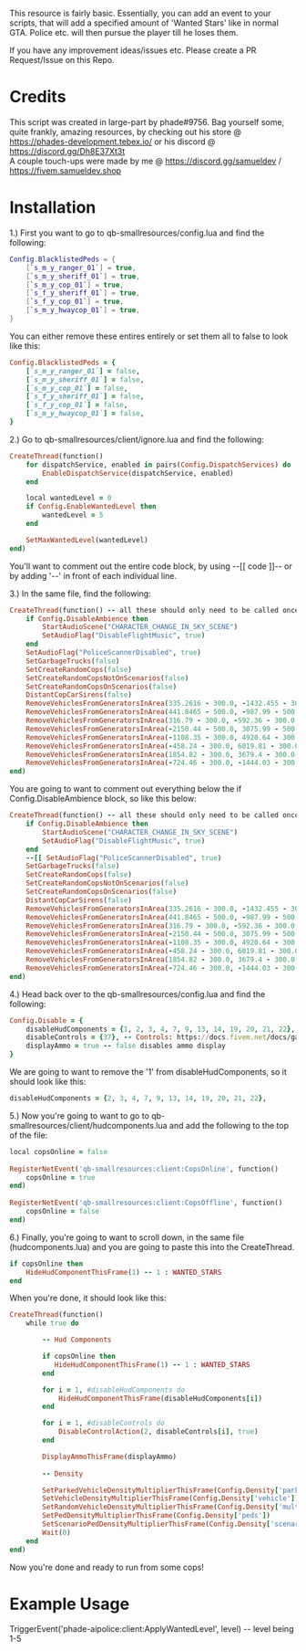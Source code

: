 This resource is fairly basic. Essentially, you can add an event to your scripts, that will add a specified amount of 'Wanted Stars' like in normal GTA. Police etc. will then pursue the player till he loses them.

If you have any improvement ideas/issues etc. Please create a PR Request/Issue on this Repo.


# Credits

This script was created in large-part by phade#9756. Bag yourself some, quite frankly, amazing resources, by checking out his store @ https://phades-development.tebex.io/ or his discord @ https://discord.gg/Dh8E37Xt3t  
A couple touch-ups were made by me @ https://discord.gg/samueldev / https://fivem.samueldev.shop


# Installation

1.) First you want to go to qb-smallresources/config.lua and find the following:

```lua
Config.BlacklistedPeds = {
    [`s_m_y_ranger_01`] = true,
    [`s_m_y_sheriff_01`] = true,
    [`s_m_y_cop_01`] = true,
    [`s_f_y_sheriff_01`] = true,
    [`s_f_y_cop_01`] = true,
    [`s_m_y_hwaycop_01`] = true,
}
```

You can either remove these entires entirely or set them all to false to look like this:

```ruby
Config.BlacklistedPeds = {
    [`s_m_y_ranger_01`] = false,
    [`s_m_y_sheriff_01`] = false,
    [`s_m_y_cop_01`] = false,
    [`s_f_y_sheriff_01`] = false,
    [`s_f_y_cop_01`] = false,
    [`s_m_y_hwaycop_01`] = false,
}
```

2.) Go to qb-smallresources/client/ignore.lua and find the following:

```ruby
CreateThread(function()
	for dispatchService, enabled in pairs(Config.DispatchServices) do
		EnableDispatchService(dispatchService, enabled)
	end

	local wantedLevel = 0
	if Config.EnableWantedLevel then
		wantedLevel = 5
	end

	SetMaxWantedLevel(wantedLevel)
end)
```

You'll want to comment out the entire code block, by using --[[ code ]]-- or by adding '--' in front of each individual line.

3.) In the same file, find the following:

```ruby
CreateThread(function() -- all these should only need to be called once
	if Config.DisableAmbience then
		StartAudioScene("CHARACTER_CHANGE_IN_SKY_SCENE")
		SetAudioFlag("DisableFlightMusic", true)
	end
	SetAudioFlag("PoliceScannerDisabled", true)
	SetGarbageTrucks(false)
	SetCreateRandomCops(false)
	SetCreateRandomCopsNotOnScenarios(false)
	SetCreateRandomCopsOnScenarios(false)
	DistantCopCarSirens(false)
	RemoveVehiclesFromGeneratorsInArea(335.2616 - 300.0, -1432.455 - 300.0, 46.51 - 300.0, 335.2616 + 300.0, -1432.455 + 300.0, 46.51 + 300.0) -- central los santos medical center
	RemoveVehiclesFromGeneratorsInArea(441.8465 - 500.0, -987.99 - 500.0, 30.68 -500.0, 441.8465 + 500.0, -987.99 + 500.0, 30.68 + 500.0) -- police station mission row
	RemoveVehiclesFromGeneratorsInArea(316.79 - 300.0, -592.36 - 300.0, 43.28 - 300.0, 316.79 + 300.0, -592.36 + 300.0, 43.28 + 300.0) -- pillbox
	RemoveVehiclesFromGeneratorsInArea(-2150.44 - 500.0, 3075.99 - 500.0, 32.8 - 500.0, -2150.44 + 500.0, -3075.99 + 500.0, 32.8 + 500.0) -- military
	RemoveVehiclesFromGeneratorsInArea(-1108.35 - 300.0, 4920.64 - 300.0, 217.2 - 300.0, -1108.35 + 300.0, 4920.64 + 300.0, 217.2 + 300.0) -- nudist
	RemoveVehiclesFromGeneratorsInArea(-458.24 - 300.0, 6019.81 - 300.0, 31.34 - 300.0, -458.24 + 300.0, 6019.81 + 300.0, 31.34 + 300.0) -- police station paleto
	RemoveVehiclesFromGeneratorsInArea(1854.82 - 300.0, 3679.4 - 300.0, 33.82 - 300.0, 1854.82 + 300.0, 3679.4 + 300.0, 33.82 + 300.0) -- police station sandy
	RemoveVehiclesFromGeneratorsInArea(-724.46 - 300.0, -1444.03 - 300.0, 5.0 - 300.0, -724.46 + 300.0, -1444.03 + 300.0, 5.0 + 300.0) -- REMOVE CHOPPERS WOW
end)
```

You are going to want to comment out everything below the if Config.DisableAmbience block, so like this below:

```ruby
CreateThread(function() -- all these should only need to be called once
	if Config.DisableAmbience then
		StartAudioScene("CHARACTER_CHANGE_IN_SKY_SCENE")
		SetAudioFlag("DisableFlightMusic", true)
	end
	--[[ SetAudioFlag("PoliceScannerDisabled", true)
	SetGarbageTrucks(false)
	SetCreateRandomCops(false)
	SetCreateRandomCopsNotOnScenarios(false)
	SetCreateRandomCopsOnScenarios(false)
	DistantCopCarSirens(false)
	RemoveVehiclesFromGeneratorsInArea(335.2616 - 300.0, -1432.455 - 300.0, 46.51 - 300.0, 335.2616 + 300.0, -1432.455 + 300.0, 46.51 + 300.0) -- central los santos medical center
	RemoveVehiclesFromGeneratorsInArea(441.8465 - 500.0, -987.99 - 500.0, 30.68 -500.0, 441.8465 + 500.0, -987.99 + 500.0, 30.68 + 500.0) -- police station mission row
	RemoveVehiclesFromGeneratorsInArea(316.79 - 300.0, -592.36 - 300.0, 43.28 - 300.0, 316.79 + 300.0, -592.36 + 300.0, 43.28 + 300.0) -- pillbox
	RemoveVehiclesFromGeneratorsInArea(-2150.44 - 500.0, 3075.99 - 500.0, 32.8 - 500.0, -2150.44 + 500.0, -3075.99 + 500.0, 32.8 + 500.0) -- military
	RemoveVehiclesFromGeneratorsInArea(-1108.35 - 300.0, 4920.64 - 300.0, 217.2 - 300.0, -1108.35 + 300.0, 4920.64 + 300.0, 217.2 + 300.0) -- nudist
	RemoveVehiclesFromGeneratorsInArea(-458.24 - 300.0, 6019.81 - 300.0, 31.34 - 300.0, -458.24 + 300.0, 6019.81 + 300.0, 31.34 + 300.0) -- police station paleto
	RemoveVehiclesFromGeneratorsInArea(1854.82 - 300.0, 3679.4 - 300.0, 33.82 - 300.0, 1854.82 + 300.0, 3679.4 + 300.0, 33.82 + 300.0) -- police station sandy
	RemoveVehiclesFromGeneratorsInArea(-724.46 - 300.0, -1444.03 - 300.0, 5.0 - 300.0, -724.46 + 300.0, -1444.03 + 300.0, 5.0 + 300.0) -- REMOVE CHOPPERS WOW--]]
end)
```

4.) Head back over to the qb-smallresources/config.lua and find the following:

```ruby
Config.Disable = {
    disableHudComponents = {1, 2, 3, 4, 7, 9, 13, 14, 19, 20, 21, 22}, -- Hud Components: https://docs.fivem.net/natives/?_0x6806C51AD12B83B8
    disableControls = {37}, -- Controls: https://docs.fivem.net/docs/game-references/controls/
    displayAmmo = true -- false disables ammo display
}
```

We are going to want to remove the '1' from disableHudComponents, so it should look like this:

```ruby
disableHudComponents = {2, 3, 4, 7, 9, 13, 14, 19, 20, 21, 22},
```

5.) Now you're going to want to go to qb-smallresources/client/hudcomponents.lua and add the following to the top of the file:

```ruby
local copsOnline = false
 
RegisterNetEvent('qb-smallresources:client:CopsOnline', function()
	copsOnline = true
end)
 
RegisterNetEvent('qb-smallresources:client:CopsOffline', function()
	copsOnline = false
end)
```

6.) Finally, you're going to want to scroll down, in the same file (hudcomponents.lua) and you are going to paste this into the CreateThread.

```ruby
if copsOnline then
	HideHudComponentThisFrame(1) -- 1 : WANTED_STARS
end
```

When you're done, it should look like this:

```ruby
CreateThread(function()
    while true do

        -- Hud Components

        if copsOnline then
	       HideHudComponentThisFrame(1) -- 1 : WANTED_STARS
        end

        for i = 1, #disableHudComponents do
            HideHudComponentThisFrame(disableHudComponents[i])
        end

        for i = 1, #disableControls do
            DisableControlAction(2, disableControls[i], true)
        end

        DisplayAmmoThisFrame(displayAmmo)
        
        -- Density

        SetParkedVehicleDensityMultiplierThisFrame(Config.Density['parked'])
        SetVehicleDensityMultiplierThisFrame(Config.Density['vehicle'])
        SetRandomVehicleDensityMultiplierThisFrame(Config.Density['multiplier'])
        SetPedDensityMultiplierThisFrame(Config.Density['peds'])
        SetScenarioPedDensityMultiplierThisFrame(Config.Density['scenario'], Config.Density['scenario']) -- Walking NPC Density
        Wait(0)
    end
end)
```


Now you're done and ready to run from some cops!

# Example Usage

TriggerEvent('phade-aipolice:client:ApplyWantedLevel', level) -- level being 1-5

